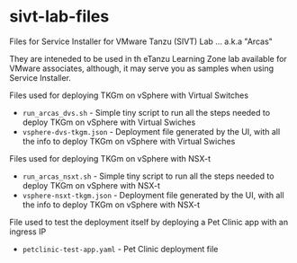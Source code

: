 # sivt-lab-files
Files for Service Installer for VMware Tanzu (SIVT) Lab ... a.k.a "Arcas"

They are inteneded to be used in th eTanzu Learning Zone lab available for VMware associates, although, it may serve you as samples when using Service Installer.

Files used for deploying TKGm on vSphere with Virtual Switches
* `run_arcas_dvs.sh` - Simple tiny script to run all the steps needed to deploy TKGm on vSphere with Virtual Swiches
* `vsphere-dvs-tkgm.json` - Deployment file generated by the UI, with all the info to deploy TKGm on vSphere with Virtual Swiches

Files used for deploying TKGm on vSphere with NSX-t
* `run_arcas_nsxt.sh` - Simple tiny script to run all the steps needed to deploy TKGm on vSphere with NSX-t
* `vsphere-nsxt-tkgm.json` - Deployment file generated by the UI, with all the info to deploy TKGm on vSphere with NSX-t

File used to test the deployment itself by deploying a Pet Clinic app with an ingress IP
* `petclinic-test-app.yaml` - Pet Clinic deployment file
